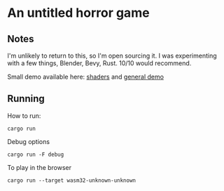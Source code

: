 # An untitled horror game

## Notes

I'm unlikely to return to this, so I'm open sourcing it. I was experimenting with a few things, Blender, Bevy, Rust. 10/10 would recommend.

Small demo available here: [shaders](https://x.com/AlexanderJophus/status/1689982768615227392?s=20) and [general demo](https://x.com/AlexanderJophus/status/1686449702244335638?s=20)

## Running

How to run:
```
cargo run
```

Debug options
```
cargo run -F debug
```

To play in the browser
```
cargo run --target wasm32-unknown-unknown
```
